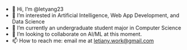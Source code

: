 - 👋 Hi, I’m @letyang23
- 👀 I’m interested in Artificial Intelligence, Web App Development, and Data Science
- 🌱 I’m currently an undergraduate student major in Computer Science
- 💞️ I’m looking to collaborate on AI/ML at this moment.
- 📫 How to reach me: email me at letiany.work@gmail.com

<!---
letyang23/letyang23 is a ✨ special ✨ repository because its `README.md` (this file) appears on your GitHub profile.
You can click the Preview link to take a look at your changes.
--->
